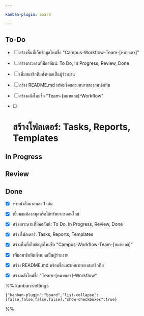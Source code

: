 ```yaml
---

kanban-plugin: board

---
```


## To-Do

- [ ] สร้างพื้นที่เก็บข้อมูลใหม่ชื่อ "Campus-Workflow-Team-[หมายเลข]"
- [ ] สร้างกระดานที่มีคอลัมน์: To Do, In Progress, Review, Done
- [ ] เพิ่มสมาชิกทีมทั้งหมดเป็นผู้ร่วมงาน
- [ ] สร้าง README.md พร้อมชื่อและบทบาทของสมาชิกทีม
- [ ] สร้างคลังใหม่ชื่อ "Team-[หมายเลข]-Workflow"
- [ ] สร้างโฟลเดอร์: Tasks, Reports, Templates
	=======


## In Progress



## Review



## Done

- [x] หาหนังสือมาคนละ 1 เล่ม
- [x] เยี่ยมชมห้องสมุดหรือใช้ทรัพยากรออนไลน์
- [x] สร้างกระดานที่มีคอลัมน์: To Do, In Progress, Review, Done
- [x] สร้างโฟลเดอร์: Tasks, Reports, Templates
- [x] สร้างพื้นที่เก็บข้อมูลใหม่ชื่อ "Campus-Workflow-Team-[หมายเลข]"
- [x] เพิ่มสมาชิกทีมทั้งหมดเป็นผู้ร่วมงาน
- [x] สร้าง README.md พร้อมชื่อและบทบาทของสมาชิกทีม
- [x] สร้างคลังใหม่ชื่อ "Team-[หมายเลข]-Workflow"




%% kanban:settings
```
{"kanban-plugin":"board","list-collapse":[false,false,false,false],"show-checkboxes":true}
```
%%